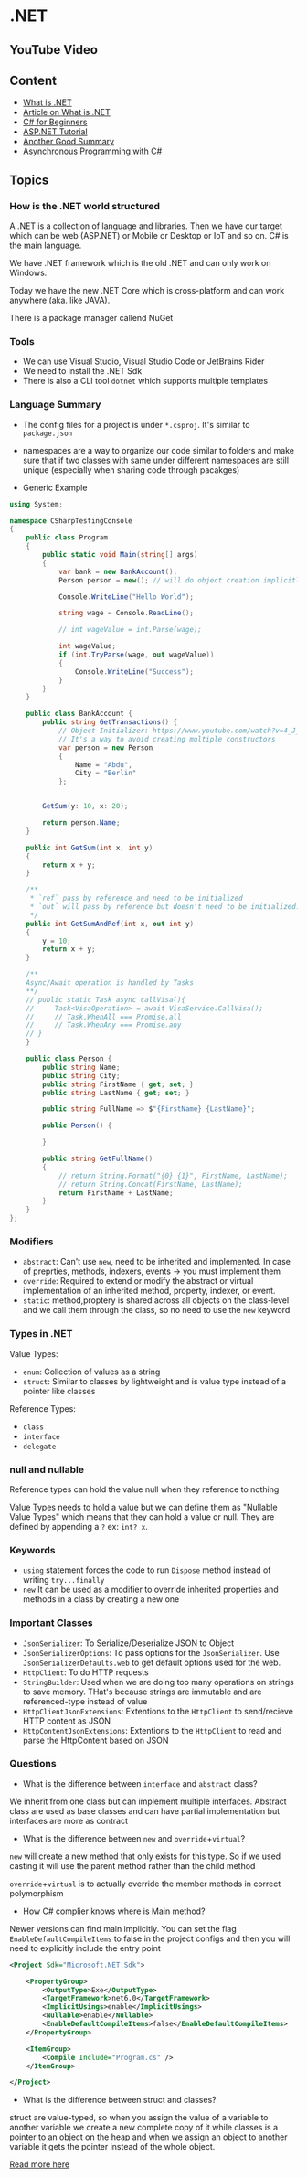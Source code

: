# .NET

## YouTube Video

## Content

- [What is .NET](https://www.youtube.com/watch?v=bEfBfBQq7EE)
- [Article on What is .NET](https://www.codecademy.com/article/what-is-net)
- [C# for Beginners](https://www.youtube.com/playlist?list=PLdo4fOcmZ0oVxKLQCHpiUWun7vlJJvUiN)
- [ASP.NET Tutorial](https://www.youtube.com/watch?v=lE8NdaX97m0&list=PLdo4fOcmZ0oW8nviYduHq7bmKode-p8Wy)
- [Another Good Summary](https://learnxinyminutes.com/docs/csharp/)
- [Asynchronous Programming with C#](https://learn.microsoft.com/en-us/dotnet/csharp/programming-guide/concepts/async/)

## Topics

### How is the .NET world structured

A .NET is a collection of language and libraries. Then we have our target which can be web (ASP.NET) or Mobile or Desktop or IoT and so on. C# is the main language.

We have .NET framework which is the old .NET and can only work on Windows.

Today we have the new .NET Core which is cross-platform and can work anywhere (aka. like JAVA).

There is a package manager callend NuGet

### Tools

- We can use Visual Studio, Visual Studio Code or JetBrains Rider
- We need to install the .NET Sdk
- There is also a CLI tool `dotnet` which supports multiple templates

### Language Summary

- The config files for a project is under `*.csproj`. It's similar to `package.json`
- namespaces are a way to organize our code similar to folders and make sure that if two classes with same under different namespaces are still unique (especially when sharing code through pacakges)

- Generic Example

```csharp
using System;

namespace CSharpTestingConsole
{
    public class Program
    {
        public static void Main(string[] args)
        {
            var bank = new BankAccount();
            Person person = new(); // will do object creation implicitly

            Console.WriteLine("Hello World");

            string wage = Console.ReadLine();

            // int wageValue = int.Parse(wage);

            int wageValue;
            if (int.TryParse(wage, out wageValue))
            {
                Console.WriteLine("Success");
            }
        }
    }

    public class BankAccount {
        public string GetTransactions() {
            // Object-Initializer: https://www.youtube.com/watch?v=4_J_CLKwoto
            // It's a way to avoid creating multiple constructors
            var person = new Person
            {
                Name = "Abdu",
                City = "Berlin"
            };


        GetSum(y: 10, x: 20);

        return person.Name;
    }

    public int GetSum(int x, int y)
    {
        return x + y;
    }

    /**
     * `ref` pass by reference and need to be initialized
     * `out` will pass by reference but doesn't need to be initialized. It's used in case you need to return n+1 things
     */
    public int GetSumAndRef(int x, out int y)
    {
        y = 10;
        return x + y;
    }

    /**
    Async/Await operation is handled by Tasks
    **/
    // public static Task async callVisa(){
    //     Task<VisaOperation> = await VisaService.CallVisa();
    //     // Task.WhenAll === Promise.all
    //     // Task.WhenAny === Promise.any
    // }
    }

    public class Person {
        public string Name;
        public string City;
        public string FirstName { get; set; }
        public string LastName { get; set; }

        public string FullName => $"{FirstName} {LastName}";

        public Person() {

        }

        public string GetFullName()
        {
            // return String.Format("{0} {1}", FirstName, LastName);
            // return String.Concat(FirstName, LastName);
            return FirstName + LastName;
        }
    }
};


```

### Modifiers

- `abstract`: Can't use `new`, need to be inherited and implemented. In case of preprties, methods, indexers, events -> you must implement them
- `override`: Required to extend or modify the abstract or virtual implementation of an inherited method, property, indexer, or event.
- `static`: method,proptery is shared across all objects on the class-level and we call them through the class, so no need to use the `new` keyword

### Types in .NET

Value Types:

- `enum`: Collection of values as a string
- `struct`: Similar to classes by lightweight and is value type instead of a pointer like classes

Reference Types:

- `class`
- `interface`
- `delegate`

### null and nullable

Reference types can hold the value null when they reference to nothing

Value Types needs to hold a value but we can define them as "Nullable Value Types" which means that they can hold a value or null. They are defined by appending a `?` ex: `int? x`.

### Keywords

- `using` statement forces the code to run `Dispose` method instead of writing `try...finally`
- `new` It can be used as a modifier to override inherited properties and methods in a class by creating a new one

### Important Classes

- `JsonSerializer`: To Serialize/Deserialize JSON to Object
- `JsonSerializerOptions`: To pass options for the `JsonSerializer`. Use `JsonSerializerDefaults.web` to get default options used for the web.
- `HttpClient`: To do HTTP requests
- `StringBuilder`: Used when we are doing too many operations on strings to save memory. THat's because strings are immutable and are referenced-type instead of value
- `HttpClientJsonExtensions`: Extentions to the `HttpClient` to send/recieve HTTP content as JSON
- `HttpContentJsonExtensions`: Extentions to the `HttpClient` to read and parse the HttpContent based on JSON

### Questions

- What is the difference between `interface` and `abstract` class?

We inherit from one class but can implement multiple interfaces. Abstract class are used as base classes and can have partial implementation but interfaces are more as contract

- What is the difference between `new` and `override`+`virtual`?

`new` will create a new method that only exists for this type. So if we used casting it will use the parent method rather than the child method

`override`+`virtual` is to actually override the member methods in correct polymorphism

- How C# complier knows where is Main method?

Newer versions can find main implicitly. You can set the flag `EnableDefaultCompileItems` to false in the project configs and then you will need to explicitly include the entry point

```xml
<Project Sdk="Microsoft.NET.Sdk">

    <PropertyGroup>
        <OutputType>Exe</OutputType>
        <TargetFramework>net6.0</TargetFramework>
        <ImplicitUsings>enable</ImplicitUsings>
        <Nullable>enable</Nullable>
        <EnableDefaultCompileItems>false</EnableDefaultCompileItems>
    </PropertyGroup>

    <ItemGroup>
        <Compile Include="Program.cs" />
    </ItemGroup>

</Project>
```

- What is the difference between struct and classes?

struct are value-typed, so when you assign the value of a variable to another variable we create a new complete copy of it while classes is a pointer to an object on the heap and when we assign an object to another variable it gets the pointer instead of the whole object.

[Read more here](https://stackoverflow.com/questions/13049/whats-the-difference-between-struct-and-class-in-net)
